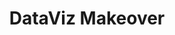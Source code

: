 ---
title: DataViz Makeover
menu:
  sidebar:
    name: DataViz Makeover
    identifier: dataviz
    weight: 300
---